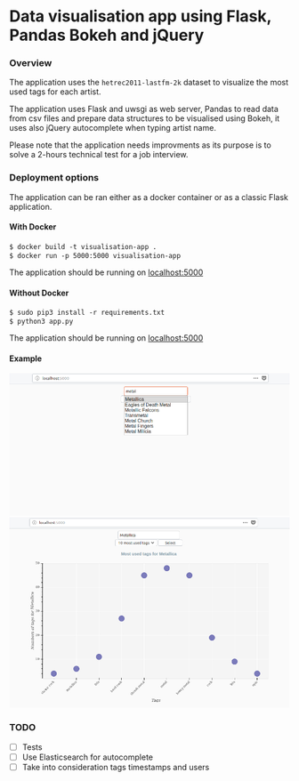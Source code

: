 # Data visualisation app using Flask, Pandas Bokeh and jQuery

### Overview
The application uses the `hetrec2011-lastfm-2k` dataset to visualize the most used tags for each artist.


The application uses Flask and uwsgi as web server, Pandas to read data from csv files and prepare data structures to be visualised using Bokeh, it uses also jQuery autocomplete when typing artist name.


Please note that the application needs improvments as its purpose is to solve a 2-hours technical test for a job interview.

### Deployment options
The application can be ran either as a docker container or as a classic Flask application.

#### With Docker
```
$ docker build -t visualisation-app .
$ docker run -p 5000:5000 visualisation-app
```
The application should be running on [localhost:5000](http://localhost:5000)

#### Without Docker
```
$ sudo pip3 install -r requirements.txt
$ python3 app.py
```
The application should be running on [localhost:5000](http://localhost:5000)

#### Example
![alt text](examples/example1.jpg)
![alt text](examples/example2.jpg)

### TODO
- [ ] Tests
- [ ] Use Elasticsearch for autocomplete
- [ ] Take into consideration tags timestamps and users
